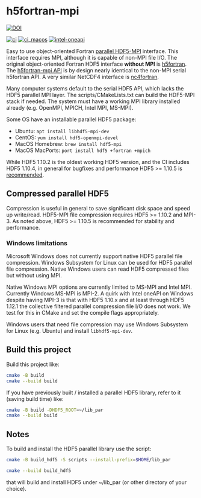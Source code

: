 # h5fortran-mpi

[![DOI](https://zenodo.org/badge/377901005.svg)](https://zenodo.org/badge/latestdoi/377901005)

[![ci](https://github.com/geospace-code/h5fortran-mpi/actions/workflows/ci.yml/badge.svg)](https://github.com/geospace-code/h5fortran-mpi/actions/workflows/ci.yml)
[![ci_macos](https://github.com/geospace-code/h5fortran-mpi/actions/workflows/ci_macos.yml/badge.svg)](https://github.com/geospace-code/h5fortran-mpi/actions/workflows/ci_macos.yml)
[![intel-oneapi](https://github.com/geospace-code/h5fortran-mpi/actions/workflows/intel-oneapi.yml/badge.svg)](https://github.com/geospace-code/h5fortran-mpi/actions/workflows/intel-oneapi.yml)

Easy to use object-oriented Fortran [parallel HDF5-MPI](https://portal.hdfgroup.org/display/HDF5/Parallel+HDF5) interface.
This interface requires MPI, although it is capable of non-MPI file I/O.
The original object-oriented Fortran HDF5 interface **without MPI** is [h5fortran](https://github.com/geospace-code/h5fortran).
The [h5fortran-mpi API](./API.md)
is by design nearly identical to the non-MPI serial h5fortran API.
A very similar NetCDF4 interface is [nc4fortran](https://github.com/geospace-code/nc4fortran).

Many computer systems default to the serial HDF5 API, which lacks the HDF5 parallel MPI layer.
The scripts/CMakeLists.txt can build the HDF5-MPI stack if needed.
The system must have a working MPI library installed already (e.g. OpenMPI, MPICH, Intel MPI, MS-MPI).

Some OS have an installable parallel HDF5 package:

* Ubuntu: `apt install libhdf5-mpi-dev`
* CentOS: `yum install hdf5-openmpi-devel`
* MacOS Homebrew: `brew install hdf5-mpi`
* MacOS MacPorts: `port install hdf5 +fortran +mpich`

While HDF5 1.10.2 is the oldest working HDF5 version, and the CI includes HDF5 1.10.4, in general for bugfixes and performance HDF5 >= 1.10.5 is [recommended](https://portal.hdfgroup.org/display/knowledge/OpenMPI+Build+Issues).

## Compressed parallel HDF5

Compression is useful in general to save significant disk space and speed up write/read.
HDF5-MPI file compression requires HDF5 >= 1.10.2 and MPI-3.
As noted above, HDF5 >= 1.10.5 is recommended for stability and performance.

### Windows limitations

Microsoft Windows does not currently support native HDF5 parallel file compression.
Windows Subsystem for Linux can be used for HDF5 parallel file compression.
Native Windows users can read HDF5 compressed files but without using MPI.

Native Windows MPI options are currently limited to MS-MPI and Intel MPI.
Currently Windows MS-MPI is MPI-2.
A quirk with Intel oneAPI on Windows despite having MPI-3 is that with HDF5 1.10.x and at least through HDF5 1.12.1 the collective filtered parallel compression file I/O does not work.
We test for this in CMake and set the compile flags appropriately.

Windows users that need file compression may use Windows Subsystem for Linux (e.g. Ubuntu) and install `libhdf5-mpi-dev`.

## Build this project

Build this project like:

```sh
cmake -B build
cmake --build build
```

If you have previously built / installed a parallel HDF5 library, refer to it (saving build time) like:

```sh
cmake -B build -DHDF5_ROOT=~/lib_par
cmake --build build
```

## Notes

To build and install the HDF5 parallel library use the script:

```sh
cmake -B build_hdf5 -S scripts --install-prefix=$HOME/lib_par

cmake --build build_hdf5
```

that will build and install HDF5 under ~/lib_par (or other directory of your choice).
